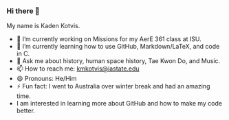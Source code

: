 ### Hi there 👋
My name is Kaden Kotvis.

- 🔭 I’m currently working on Missions for my AerE 361 class at ISU.
- 🌱 I’m currently learning how to use GitHub, Markdown/LaTeX, and code in C.
- 💬 Ask me about history, human space history, Tae Kwon Do, and Music.
- 📫 How to reach me: kmkotvis@iastate.edu
- 😄 Pronouns: He/Him
- ⚡ Fun fact: I went to Australia over winter break and had an amazing time.
- I am interested in learning more about GitHub and how to make my code better.
